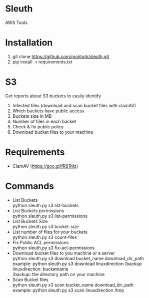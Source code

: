# Sleuth
AWS Tools 

# Installation
1. git clone https://github.com/mohtork/sleuth.git
2. pip install -r requirements.txt

# S3
Get reports about S3 buckets to easily identify 
1. Infected files (download and scan bucket files with clamAV)
2. Which buckets have public access 
3. Buckets size in MB
4. Number of files in each backet
5. Check & fix public policy
6. Download bucket files to your machine


# Requirements
- ClamAV (https://goo.gl/fR81Mz)

# Commands
- List Buckets<br/>
python sleuth.py s3 list-buckets
- List Buckets permissions<br/>
python sleuth.py s3  list-permissions
- List Buckets Size<br/>
python sleuth.py s3 bucket-size
- List number of files for your buckets<br/>
python sleuth.py s3 count-files
- Fix Public ACL permissions<br/>
python sleuth.py s3 fix-acl-permissions
- Download bucket files to you machine or a server<br/>
python sleuth.py s3 download bucket_name download_dir_path<br/>
example: python sleuth.py s3 download linuxdirection /backup<br/>
linuxdirection: bucketname<br/>
/backup: the directory path on your machine<br/>
- Scan Bucket files<br/>
python sleuth.py s3 scan bucket_name download_dir_path<br/>
example: python sleuth.py s3 scan linuxdirection /tmp<br/>

